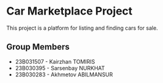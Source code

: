 # Car Marketplace Project

This project is a platform for listing and finding cars for sale.

## Group Members
- 23B031507 - Kairzhan TOMIRIS
- 23B030395 - Sarsenbay NURKHAT
- 23B030283 - Akhmetov ABILMANSUR